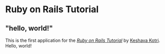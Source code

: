 # Ruby on Rails Tutorial

## "hello, world!"

This is the first application for the
[*Ruby on Rails Tutorial*](http://www.kk.org/)
by [Keshava Kotri](http://www.kk.com/). Hello, world!